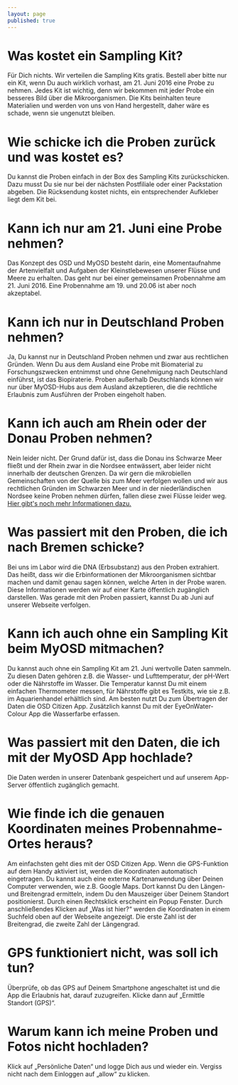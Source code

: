 ```yaml
---
layout: page
published: true
---
```



# Was kostet ein Sampling Kit?
Für Dich nichts. Wir verteilen die Sampling Kits gratis. Bestell aber bitte nur ein Kit, wenn Du auch wirklich vorhast, am 21. Juni 2016 eine Probe zu nehmen. Jedes Kit ist wichtig, denn wir bekommen mit jeder Probe ein besseres Bild über die Mikroorganismen. Die Kits beinhalten teure Materialien und werden von uns von Hand hergestellt, daher wäre es schade, wenn sie ungenutzt bleiben.

# Wie schicke ich die Proben zurück und was kostet es?
Du kannst die Proben einfach in der Box des Sampling Kits zurückschicken. Dazu musst Du sie nur bei der nächsten Postfiliale oder einer Packstation abgeben. Die Rücksendung kostet nichts, ein entsprechender Aufkleber liegt dem Kit bei.

# Kann ich nur am 21. Juni eine Probe nehmen?
Das Konzept des OSD und MyOSD besteht darin, eine Momentaufnahme der Artenvielfalt und Aufgaben der Kleinstlebewesen unserer Flüsse und Meere zu erhalten. Das geht nur bei einer gemeinsamen Probennahme am 21. Juni 2016. Eine Probennahme am 19. und 20.06 ist aber noch akzeptabel.

# Kann ich nur in Deutschland Proben nehmen?
Ja, Du kannst nur in Deutschland Proben nehmen und zwar aus rechtlichen Gründen. Wenn Du aus dem Ausland eine Probe mit Biomaterial zu Forschungszwecken entnimmst und ohne Genehmigung nach Deutschland einführst, ist das Biopiraterie. Proben außerhalb Deutschlands können wir nur über MyOSD-Hubs aus dem Ausland akzeptieren, die die rechtliche Erlaubnis zum Ausführen der Proben eingeholt haben.

# Kann ich auch am Rhein oder der Donau Proben nehmen?
Nein leider nicht. Der Grund dafür ist, dass die Donau ins Schwarze Meer fließt und der Rhein zwar in die Nordsee entwässert, aber leider nicht innerhalb der deutschen Grenzen. Da wir gern die mikrobiellen Gemeinschaften von der Quelle bis zum Meer verfolgen wollen und wir aus rechtlichen Gründen im Schwarzen Meer und in der niederländischen Nordsee keine Proben nehmen dürfen, fallen diese zwei Flüsse leider weg. [Hier gibt's noch mehr Informationen dazu.](/faq/rhein-donau/)

# Was passiert mit den Proben, die ich nach Bremen schicke?
Bei uns im Labor wird die DNA (Erbsubstanz) aus den Proben extrahiert. Das heißt, dass wir die Erbinformationen der Mikroorganismen sichtbar machen und damit genau sagen können, welche Arten in der Probe waren. Diese Informationen werden wir auf einer Karte öffentlich zugänglich darstellen. Was gerade mit den Proben passiert, kannst Du ab Juni auf unserer Webseite verfolgen.

# Kann ich auch ohne ein Sampling Kit beim MyOSD mitmachen?
Du kannst auch ohne ein Sampling Kit am 21. Juni wertvolle Daten sammeln. Zu diesen Daten gehören z.B. die Wasser- und Lufttemperatur, der pH-Wert oder die Nährstoffe im Wasser. Die Temperatur kannst Du mit einem einfachen Thermometer messen, für Nährstoffe gibt es Testkits, wie sie z.B. im Aquarienhandel erhältlich sind. Am besten nutzt Du zum Übertragen der Daten die OSD Citizen App. Zusätzlich kannst Du mit der EyeOnWater-Colour App die Wasserfarbe erfassen.  

# Was passiert mit den Daten, die ich mit der MyOSD App hochlade?
Die Daten werden in unserer Datenbank gespeichert und auf unserem App-Server öffentlich zugänglich gemacht. 

# Wie finde ich die genauen Koordinaten meines Probennahme-Ortes heraus?
Am einfachsten geht dies mit der OSD Citizen App. Wenn die GPS-Funktion auf dem Handy aktiviert ist, werden die Koordinaten automatisch eingetragen. Du kannst auch eine externe Kartenanwendung über Deinen Computer verwenden, wie z.B. Google Maps. Dort kannst Du den Längen- und Breitengrad ermitteln, indem Du den Mauszeiger über Deinem Standort positionierst. Durch einen Rechtsklick erscheint ein Popup Fenster. Durch anschließendes Klicken auf „Was ist hier?“ werden die Koordinaten in einem Suchfeld oben auf der Webseite angezeigt. Die erste Zahl ist der Breitengrad, die zweite Zahl der Längengrad.

# GPS funktioniert nicht, was soll ich tun?
Überprüfe, ob das GPS auf Deinem Smartphone angeschaltet ist und die App die Erlaubnis hat, darauf zuzugreifen. Klicke dann auf „Ermittle Standort (GPS)“.

# Warum kann ich meine Proben und Fotos nicht hochladen?
Klick auf „Persönliche Daten“ und logge Dich aus und wieder ein. Vergiss nicht nach dem Einloggen auf „allow“ zu klicken.
